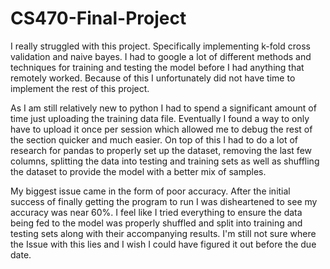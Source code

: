 # CS470-Final-Project

I really struggled with this project. Specifically implementing k-fold cross validation and naive bayes. I had to google a lot of different methods and techniques for training and testing the model before I had anything that remotely worked. Because of this I unfortunately did not have time to implement the rest of this project.

As I am still relatively new to python I had to spend a significant amount of time just uploading the training data file. Eventually I found a way to only have to upload it once per session which allowed me to debug the rest of the section quicker and much easier. On top of this I had to do a lot of research for pandas to properly set up the dataset, removing the last few columns, splitting the data into testing and training sets as well as shuffling the dataset to provide the model with a better mix of samples.

My biggest issue came in the form of poor accuracy. After the initial success of finally getting the program to run I was disheartened to see my accuracy was near 60%. I feel like I tried everything to ensure the data being fed to the model was properly shuffled and split into training and testing sets along with their accompanying results. I'm still not sure where the Issue with this lies and I wish I could have figured it out before the due date.
